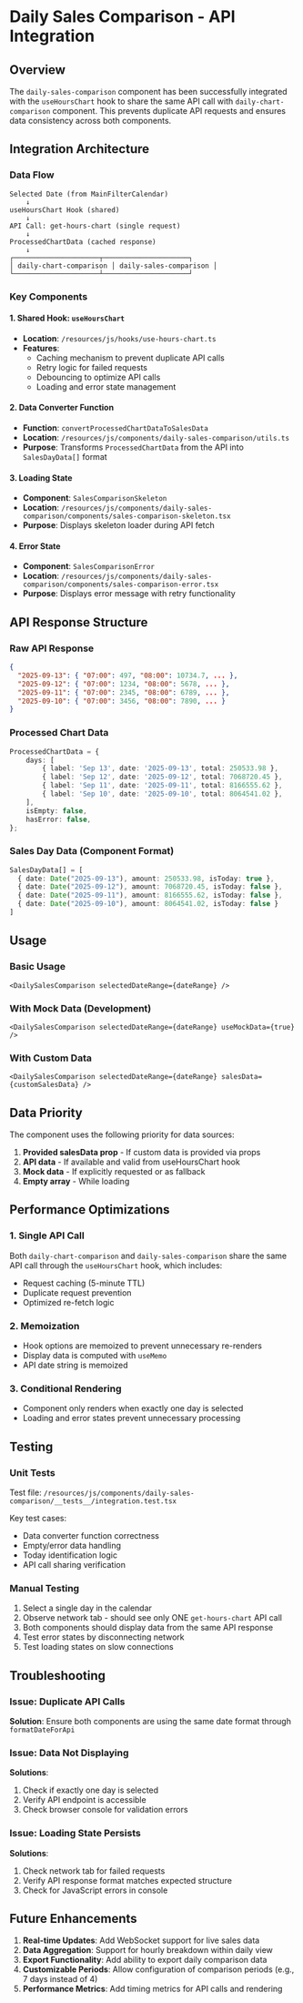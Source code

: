 # Daily Sales Comparison - API Integration

## Overview

The `daily-sales-comparison` component has been successfully integrated with the `useHoursChart` hook to share the same API call with `daily-chart-comparison` component. This prevents duplicate API requests and ensures data consistency across both components.

## Integration Architecture

### Data Flow

```
Selected Date (from MainFilterCalendar)
    ↓
useHoursChart Hook (shared)
    ↓
API Call: get-hours-chart (single request)
    ↓
ProcessedChartData (cached response)
    ↓
┌─────────────────────┬─────────────────────┐
│ daily-chart-comparison │ daily-sales-comparison │
└─────────────────────┴─────────────────────┘
```

### Key Components

#### 1. Shared Hook: `useHoursChart`

- **Location**: `/resources/js/hooks/use-hours-chart.ts`
- **Features**:
    - Caching mechanism to prevent duplicate API calls
    - Retry logic for failed requests
    - Debouncing to optimize API calls
    - Loading and error state management

#### 2. Data Converter Function

- **Function**: `convertProcessedChartDataToSalesData`
- **Location**: `/resources/js/components/daily-sales-comparison/utils.ts`
- **Purpose**: Transforms `ProcessedChartData` from the API into `SalesDayData[]` format

#### 3. Loading State

- **Component**: `SalesComparisonSkeleton`
- **Location**: `/resources/js/components/daily-sales-comparison/components/sales-comparison-skeleton.tsx`
- **Purpose**: Displays skeleton loader during API fetch

#### 4. Error State

- **Component**: `SalesComparisonError`
- **Location**: `/resources/js/components/daily-sales-comparison/components/sales-comparison-error.tsx`
- **Purpose**: Displays error message with retry functionality

## API Response Structure

### Raw API Response

```json
{
  "2025-09-13": { "07:00": 497, "08:00": 10734.7, ... },
  "2025-09-12": { "07:00": 1234, "08:00": 5678, ... },
  "2025-09-11": { "07:00": 2345, "08:00": 6789, ... },
  "2025-09-10": { "07:00": 3456, "08:00": 7890, ... }
}
```

### Processed Chart Data

```typescript
ProcessedChartData = {
    days: [
        { label: 'Sep 13', date: '2025-09-13', total: 250533.98 },
        { label: 'Sep 12', date: '2025-09-12', total: 7068720.45 },
        { label: 'Sep 11', date: '2025-09-11', total: 8166555.62 },
        { label: 'Sep 10', date: '2025-09-10', total: 8064541.02 },
    ],
    isEmpty: false,
    hasError: false,
};
```

### Sales Day Data (Component Format)

```typescript
SalesDayData[] = [
  { date: Date("2025-09-13"), amount: 250533.98, isToday: true },
  { date: Date("2025-09-12"), amount: 7068720.45, isToday: false },
  { date: Date("2025-09-11"), amount: 8166555.62, isToday: false },
  { date: Date("2025-09-10"), amount: 8064541.02, isToday: false }
]
```

## Usage

### Basic Usage

```tsx
<DailySalesComparison selectedDateRange={dateRange} />
```

### With Mock Data (Development)

```tsx
<DailySalesComparison selectedDateRange={dateRange} useMockData={true} />
```

### With Custom Data

```tsx
<DailySalesComparison selectedDateRange={dateRange} salesData={customSalesData} />
```

## Data Priority

The component uses the following priority for data sources:

1. **Provided salesData prop** - If custom data is provided via props
2. **API data** - If available and valid from useHoursChart hook
3. **Mock data** - If explicitly requested or as fallback
4. **Empty array** - While loading

## Performance Optimizations

### 1. Single API Call

Both `daily-chart-comparison` and `daily-sales-comparison` share the same API call through the `useHoursChart` hook, which includes:

- Request caching (5-minute TTL)
- Duplicate request prevention
- Optimized re-fetch logic

### 2. Memoization

- Hook options are memoized to prevent unnecessary re-renders
- Display data is computed with `useMemo`
- API date string is memoized

### 3. Conditional Rendering

- Component only renders when exactly one day is selected
- Loading and error states prevent unnecessary processing

## Testing

### Unit Tests

Test file: `/resources/js/components/daily-sales-comparison/__tests__/integration.test.tsx`

Key test cases:

- Data converter function correctness
- Empty/error data handling
- Today identification logic
- API call sharing verification

### Manual Testing

1. Select a single day in the calendar
2. Observe network tab - should see only ONE `get-hours-chart` API call
3. Both components should display data from the same API response
4. Test error states by disconnecting network
5. Test loading states on slow connections

## Troubleshooting

### Issue: Duplicate API Calls

**Solution**: Ensure both components are using the same date format through `formatDateForApi`

### Issue: Data Not Displaying

**Solutions**:

1. Check if exactly one day is selected
2. Verify API endpoint is accessible
3. Check browser console for validation errors

### Issue: Loading State Persists

**Solutions**:

1. Check network tab for failed requests
2. Verify API response format matches expected structure
3. Check for JavaScript errors in console

## Future Enhancements

1. **Real-time Updates**: Add WebSocket support for live sales data
2. **Data Aggregation**: Support for hourly breakdown within daily view
3. **Export Functionality**: Add ability to export daily comparison data
4. **Customizable Periods**: Allow configuration of comparison periods (e.g., 7 days instead of 4)
5. **Performance Metrics**: Add timing metrics for API calls and rendering
